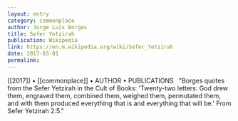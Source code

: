 ```yaml
---
layout: entry
category: commonplace
author: Jorge Luis Borges
title: Sefer Yetzirah
publication: Wikipedia
link: https://en.m.wikipedia.org/wiki/Sefer_Yetzirah
date: 2017-03-01
permalink: 
---
```


[[2017]] • [[commonplace]] • AUTHOR • PUBLICATIONS 
 
"Borges quotes from the Sefer Yetzirah in the Cult of Books: 'Twenty-two letters: God drew them, engraved them, combined them, weighed them, permutated them, and with them produced everything that is and everything that will be.' From Sefer Yetzirah 2:5."

